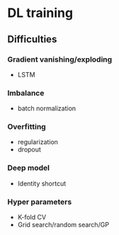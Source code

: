 # DL training

## Difficulties
### Gradient vanishing/exploding
- LSTM
### Imbalance
- batch normalization
### Overfitting
- regularization
- dropout
### Deep model
- Identity shortcut
### Hyper parameters
- K-fold CV
- Grid search/random search/GP
### 
<!--stackedit_data:
eyJoaXN0b3J5IjpbMzEwODg3NTg5LDE2NzExNjgxNThdfQ==
-->